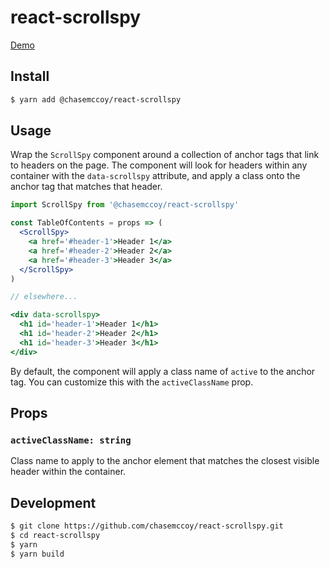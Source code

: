 # react-scrollspy

[Demo]()

## Install

```sh
$ yarn add @chasemccoy/react-scrollspy
```


## Usage

Wrap the `ScrollSpy` component around a collection of anchor tags that link to headers on the page. The component will look for headers within any container with the `data-scrollspy` attribute, and apply a class onto the anchor tag that matches that header.

```jsx
import ScrollSpy from '@chasemccoy/react-scrollspy'

const TableOfContents = props => (
  <ScrollSpy>
    <a href='#header-1'>Header 1</a>
    <a href='#header-2'>Header 2</a>
    <a href='#header-3'>Header 3</a>
  </ScrollSpy>
)

// elsewhere...

<div data-scrollspy>
  <h1 id='header-1'>Header 1</h1>
  <h1 id='header-2'>Header 2</h1>
  <h1 id='header-3'>Header 3</h1>
</div>
```

By default, the component will apply a class name of `active` to the anchor tag. You can customize this with the `activeClassName` prop. 

## Props

### `activeClassName: string`

Class name to apply to the anchor element that matches the closest visible header within the container. 

## Development

```sh
$ git clone https://github.com/chasemccoy/react-scrollspy.git
$ cd react-scrollspy
$ yarn
$ yarn build
```
